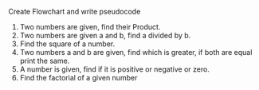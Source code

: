 Create Flowchart and write pseudocode
 1. Two numbers are given, find their Product.
 2. Two numbers are given a and b, find a divided by b.
 3. Find the square of a number.
 4. Two numbers a and b are given, find which is greater, if both
 are equal print the same.
 5. A number is given, find if it is positive or negative or zero.
 6. Find the factorial of a given number